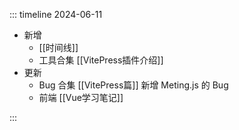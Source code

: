 ---
---

::: timeline 2024-06-11

- 新增
  - [[时间线]]
  - 工具合集 [[VitePress插件介绍]]
- 更新
  - Bug 合集 [[VitePress篇]] 新增 Meting.js 的 Bug
  - 前端 [[Vue学习笔记]]

:::
